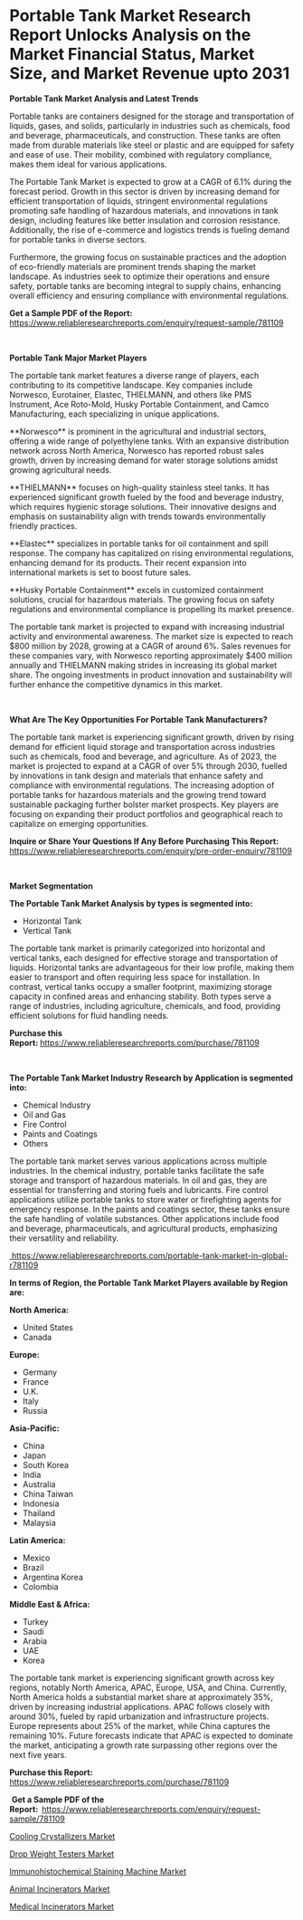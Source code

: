 <p><h1>Portable Tank Market Research Report Unlocks Analysis on the Market Financial Status, Market Size, and Market Revenue upto 2031</h1></p><p><strong>Portable Tank Market Analysis and Latest Trends</strong></p>
<p><p>Portable tanks are containers designed for the storage and transportation of liquids, gases, and solids, particularly in industries such as chemicals, food and beverage, pharmaceuticals, and construction. These tanks are often made from durable materials like steel or plastic and are equipped for safety and ease of use. Their mobility, combined with regulatory compliance, makes them ideal for various applications.</p><p>The Portable Tank Market is expected to grow at a CAGR of 6.1% during the forecast period. Growth in this sector is driven by increasing demand for efficient transportation of liquids, stringent environmental regulations promoting safe handling of hazardous materials, and innovations in tank design, including features like better insulation and corrosion resistance. Additionally, the rise of e-commerce and logistics trends is fueling demand for portable tanks in diverse sectors. </p><p>Furthermore, the growing focus on sustainable practices and the adoption of eco-friendly materials are prominent trends shaping the market landscape. As industries seek to optimize their operations and ensure safety, portable tanks are becoming integral to supply chains, enhancing overall efficiency and ensuring compliance with environmental regulations.</p></p>
<p><strong>Get a Sample PDF of the Report:&nbsp;</strong> <a href="https://www.reliableresearchreports.com/enquiry/request-sample/781109?utm_campaign=114&utm_medium=2&utm_source=Github&utm_content=ia&utm_term=30122024&utm_id=portable-tank">https://www.reliableresearchreports.com/enquiry/request-sample/781109</a></p>
<p>&nbsp;</p>
<p><strong>Portable Tank Major Market Players</strong></p>
<p><p>The portable tank market features a diverse range of players, each contributing to its competitive landscape. Key companies include Norwesco, Eurotainer, Elastec, THIELMANN, and others like PMS Instrument, Ace Roto-Mold, Husky Portable Containment, and Camco Manufacturing, each specializing in unique applications. </p><p>**Norwesco** is prominent in the agricultural and industrial sectors, offering a wide range of polyethylene tanks. With an expansive distribution network across North America, Norwesco has reported robust sales growth, driven by increasing demand for water storage solutions amidst growing agricultural needs.</p><p>**THIELMANN** focuses on high-quality stainless steel tanks. It has experienced significant growth fueled by the food and beverage industry, which requires hygienic storage solutions. Their innovative designs and emphasis on sustainability align with trends towards environmentally friendly practices.</p><p>**Elastec** specializes in portable tanks for oil containment and spill response. The company has capitalized on rising environmental regulations, enhancing demand for its products. Their recent expansion into international markets is set to boost future sales.</p><p>**Husky Portable Containment** excels in customized containment solutions, crucial for hazardous materials. The growing focus on safety regulations and environmental compliance is propelling its market presence.</p><p>The portable tank market is projected to expand with increasing industrial activity and environmental awareness. The market size is expected to reach $800 million by 2028, growing at a CAGR of around 6%. Sales revenues for these companies vary, with Norwesco reporting approximately $400 million annually and THIELMANN making strides in increasing its global market share. The ongoing investments in product innovation and sustainability will further enhance the competitive dynamics in this market.</p></p>
<p>&nbsp;</p>
<p><strong>What Are The Key Opportunities For Portable Tank Manufacturers?</strong></p>
<p><p>The portable tank market is experiencing significant growth, driven by rising demand for efficient liquid storage and transportation across industries such as chemicals, food and beverage, and agriculture. As of 2023, the market is projected to expand at a CAGR of over 5% through 2030, fuelled by innovations in tank design and materials that enhance safety and compliance with environmental regulations. The increasing adoption of portable tanks for hazardous materials and the growing trend toward sustainable packaging further bolster market prospects. Key players are focusing on expanding their product portfolios and geographical reach to capitalize on emerging opportunities.</p></p>
<p><strong>Inquire or Share Your Questions If Any Before Purchasing This Report:</strong> <a href="https://www.reliableresearchreports.com/enquiry/pre-order-enquiry/781109?utm_campaign=114&utm_medium=2&utm_source=Github&utm_content=ia&utm_term=30122024&utm_id=portable-tank">https://www.reliableresearchreports.com/enquiry/pre-order-enquiry/781109</a></p>
<p>&nbsp;</p>
<p><strong>Market Segmentation</strong></p>
<p><strong>The Portable Tank Market Analysis by types is segmented into:</strong></p>
<p><ul><li>Horizontal Tank</li><li>Vertical Tank</li></ul></p>
<p><p>The portable tank market is primarily categorized into horizontal and vertical tanks, each designed for effective storage and transportation of liquids. Horizontal tanks are advantageous for their low profile, making them easier to transport and often requiring less space for installation. In contrast, vertical tanks occupy a smaller footprint, maximizing storage capacity in confined areas and enhancing stability. Both types serve a range of industries, including agriculture, chemicals, and food, providing efficient solutions for fluid handling needs.</p></p>
<p><strong>Purchase this Report:&nbsp;</strong><a href="https://www.reliableresearchreports.com/purchase/781109?utm_campaign=114&utm_medium=2&utm_source=Github&utm_content=ia&utm_term=30122024&utm_id=portable-tank">https://www.reliableresearchreports.com/purchase/781109</a></p>
<p>&nbsp;</p>
<p><strong>The Portable Tank Market Industry Research by Application is segmented into:</strong></p>
<p><ul><li>Chemical Industry</li><li>Oil and Gas</li><li>Fire Control</li><li>Paints and Coatings</li><li>Others</li></ul></p>
<p><p>The portable tank market serves various applications across multiple industries. In the chemical industry, portable tanks facilitate the safe storage and transport of hazardous materials. In oil and gas, they are essential for transferring and storing fuels and lubricants. Fire control applications utilize portable tanks to store water or firefighting agents for emergency response. In the paints and coatings sector, these tanks ensure the safe handling of volatile substances. Other applications include food and beverage, pharmaceuticals, and agricultural products, emphasizing their versatility and reliability.</p></p>
<p><a href="https://www.reliableresearchreports.com/portable-tank-market-in-global-r781109?utm_campaign=114&utm_medium=2&utm_source=Github&utm_content=ia&utm_term=30122024&utm_id=portable-tank">&nbsp;https://www.reliableresearchreports.com/portable-tank-market-in-global-r781109</a></p>
<p><strong>In terms of Region, the Portable Tank Market Players available by Region are:</strong></p>
<p>
    <p> <strong> North America: </strong>
        <ul>
            <li>United States</li>
            <li>Canada</li>
        </ul>
        </p> 
    <p> <strong> Europe: </strong>
        <ul>
            <li>Germany</li>
            <li>France</li>
            <li>U.K.</li>
            <li>Italy</li>
            <li>Russia</li>
        </ul>
        </p> 
    <p> <strong> Asia-Pacific: </strong>
        <ul>
            <li>China</li>
            <li>Japan</li>
            <li>South Korea</li>
            <li>India</li>
            <li>Australia</li>
            <li>China Taiwan</li>
            <li>Indonesia</li>
            <li>Thailand</li>
            <li>Malaysia</li>
        </ul>
        </p> 
    <p> <strong> Latin America: </strong>
        <ul>
            <li>Mexico</li>
            <li>Brazil</li>
            <li>Argentina Korea</li>
            <li>Colombia</li>
        </ul>
        </p> 
    <p> <strong> Middle East & Africa: </strong>
        <ul>
            <li>Turkey</li>
            <li>Saudi</li>
            <li>Arabia</li>
            <li>UAE</li>
            <li>Korea</li>
        </ul>
    </p>
    </p>
<p><p>The portable tank market is experiencing significant growth across key regions, notably North America, APAC, Europe, USA, and China. Currently, North America holds a substantial market share at approximately 35%, driven by increasing industrial applications. APAC follows closely with around 30%, fueled by rapid urbanization and infrastructure projects. Europe represents about 25% of the market, while China captures the remaining 10%. Future forecasts indicate that APAC is expected to dominate the market, anticipating a growth rate surpassing other regions over the next five years.</p></p>
<p><strong>Purchase this Report: </strong><a href="https://www.reliableresearchreports.com/purchase/781109?utm_campaign=114&utm_medium=2&utm_source=Github&utm_content=ia&utm_term=30122024&utm_id=portable-tank">https://www.reliableresearchreports.com/purchase/781109</a></p>
<p>&nbsp;<strong>Get a Sample PDF of the Report:&nbsp;&nbsp;</strong><a href="https://www.reliableresearchreports.com/enquiry/request-sample/781109?utm_campaign=114&utm_medium=2&utm_source=Github&utm_content=ia&utm_term=30122024&utm_id=portable-tank">https://www.reliableresearchreports.com/enquiry/request-sample/781109</a></p>
<p><strong></strong></p>
<p><p><a href="https://github.com/skerretflossie9297/Market-Research-Report-List-1/blob/main/cooling-crystallizers-market.md?utm_campaign=114&utm_medium=2&utm_source=Github&utm_content=ia&utm_term=30122024&utm_id=portable-tank">Cooling Crystallizers Market</a></p><p><a href="https://github.com/shondapmbau/Market-Research-Report-List-1/blob/main/drop-weight-testers-market.md?utm_campaign=114&utm_medium=2&utm_source=Github&utm_content=ia&utm_term=30122024&utm_id=portable-tank">Drop Weight Testers Market</a></p><p><a href="https://github.com/MonroeBullock54/Market-Research-Report-List-1/blob/main/immunohistochemical-staining-machine-market.md?utm_campaign=114&utm_medium=2&utm_source=Github&utm_content=ia&utm_term=30122024&utm_id=portable-tank">Immunohistochemical Staining Machine Market</a></p><p><a href="https://github.com/donnettaletizia/Market-Research-Report-List-1/blob/main/animal-incinerators-market.md?utm_campaign=114&utm_medium=2&utm_source=Github&utm_content=ia&utm_term=30122024&utm_id=portable-tank">Animal Incinerators Market</a></p><p><a href="https://github.com/alberthagorsuch/Market-Research-Report-List-1/blob/main/medical-incinerators-market.md?utm_campaign=114&utm_medium=2&utm_source=Github&utm_content=ia&utm_term=30122024&utm_id=portable-tank">Medical Incinerators Market</a></p></p>